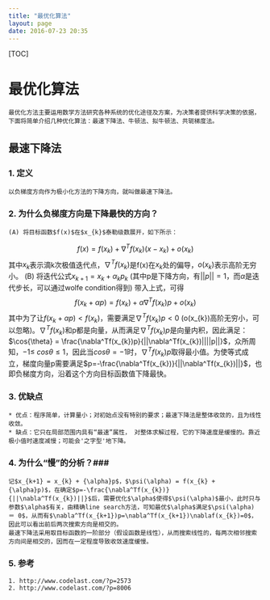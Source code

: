 ```yaml
---
title: "最优化算法"
layout: page
date: 2016-07-23 20:35
---
```


[TOC]

# 最优化算法 #
	最优化方法主要运用数学方法研究各种系统的优化途径及方案，为决策者提供科学决策的依据，下面将简单介绍几种优化算法：最速下降法、牛顿法、拟牛顿法、共轭梯度法。

## 最速下降法 ##

### 1. 定义 ###
	以负梯度方向作为极小化方法的下降方向，就叫做最速下降法。

### 2. 为什么负梯度方向是下降最快的方向？ ###
	(A) 将目标函数$f(x)$在$x_{k}$泰勒级数展开，如下所示：
$$ f(x) = f(x_{k}) + \nabla^Tf(x_{k})(x - x_{k}) + o(x_{k}) $$
	其中$x_{k}$表示滴k次极值迭代点，$\nabla^Tf(x_{k})$是f(x)在$x_{k}$处的偏导，$o(x_{k})$表示高阶无穷小。
	(B) 将迭代公式$x_{k+1} = x_{k} + \alpha_{k}p_{k}$ (其中p是下降方向，有$||p||=1$，而$\alpha$是迭代步长，可以通过wolfe condition得到) 带入上式，可得
	$$ f(x_{k} + {\alpha}p) = f(x_{k}) + \alpha\nabla^Tf(x_{k})p + o(x_{k}) $$
	其中为了让$f(x_{k} + {\alpha}p) < f(x_{k})$，需要满足$\nabla^Tf(x_{k})p < 0$ (o(x_{k})高阶无穷小，可以忽略)。$\nabla^Tf(x_{k})$和p都是向量，从而满足$\nabla^Tf(x_{k})p$是向量内积，因此满足：$\cos{\theta} = \frac{\nabla^Tf(x_{k})p}{||\nabla^Tf(x_{k})||||p||}$，众所周知，$-1 \leq\ cos{\theta} \leq 1$，因此当$cos{\theta}=-1$时，$\nabla^Tf(x_{k})p$取得最小值。为使等式成立，梯度向量p需要满足$p=-\frac{\nabla^Tf(x_{k})}{||\nabla^Tf(x_{k})||}$，也即负梯度方向，沿着这个方向目标函数值下降最快。

### 3. 优缺点 ###

	* 优点：程序简单，计算量小；对初始点没有特别的要求；最速下降法是整体收敛的，且为线性收敛。
	* 缺点：它只在局部范围内具有“最速”属性， 对整体求解过程，它的下降速度是缓慢的。靠近极小值时速度减慢；可能会'之字型'地下降。


### 4. 为什么“慢”的分析？###

	记$x_{k+1} = x_{k} + {\alpha}p$，$\psi(\alpha) = f(x_{k} + {\alpha}p)$，在确定$p=-\frac{\nabla^Tf(x_{k})}{||\nabla^Tf(x_{k})||}$后，需要优化$\alpha$使得$\psi(\alpha)$最小，此时只与参数$\alpha$有关，由精确line search方法，可知最优$\alpha$满足$\psi(\alpha) ＝ 0$，从而有$\nabla^Tf(x_{k+1})p=\nabla^Tf(x_{k+1})\nablaf(x_{k})=0$，因此可以看出前后两次搜索方向是相交的。
	最速下降法采用取目标函数的一阶部分（假设函数是线性），从而搜索线性的，每两次相邻搜索方向间是相交的，因而在一定程度导致收敛速度缓慢。

### 5. 参考 ###
	1. http://www.codelast.com/?p=2573
	2. http://www.codelast.com/?p=8006
